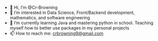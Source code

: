 - 👋 Hi, I’m @Cr-Browning
- 👀 I’m interested in Data Science, Front/Backend development, mathematics, and software engineering
- 🌱 I’m currently learning Java and mastering python in school. Teaching myself how to better use packages in my personal projects
- 📫 How to reach me: crbrowning9@gmail.com

<!---
Cr-Browning/Cr-Browning is a ✨ special ✨ repository because its `README.md` (this file) appears on your GitHub profile.
You can click the Preview link to take a look at your changes.
--->
